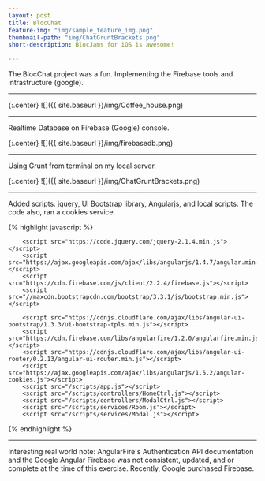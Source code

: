```yaml
---
layout: post
title: BlocChat
feature-img: "img/sample_feature_img.png"
thumbnail-path: "img/ChatGruntBrackets.png"
short-description: BlocJams for iOS is awesome!

---
```

The BlocChat project was a fun. Implementing the Firebase tools and intrastructure (google).

---


{:.center}
![]({{ site.baseurl }}/img/Coffee_house.png)

---
Realtime Database on Firebase (Google) console.

{:.center}
![]({{ site.baseurl }}/img/firebasedb.png)

---
Using Grunt from terminal on my local server.

{:.center}
![]({{ site.baseurl }}/img/ChatGruntBrackets.png)

---
Added scripts: jquery, UI Bootstrap library, Angularjs, and local scripts. 
The code also, ran a cookies service.

{% highlight javascript %}
  <body>    
        <ui-view></ui-view>
        
        <script src="https://code.jquery.com/jquery-2.1.4.min.js"></script>
        <script src="https://ajax.googleapis.com/ajax/libs/angularjs/1.4.7/angular.min.js"></script>
        <script src="https://cdn.firebase.com/js/client/2.2.4/firebase.js"></script>
        <script src="//maxcdn.bootstrapcdn.com/bootstrap/3.3.1/js/bootstrap.min.js"></script>

        <script src="https://cdnjs.cloudflare.com/ajax/libs/angular-ui-bootstrap/1.3.3/ui-bootstrap-tpls.min.js"></script>
        <script src="https://cdn.firebase.com/libs/angularfire/1.2.0/angularfire.min.js"></script>
        <script src="https://cdnjs.cloudflare.com/ajax/libs/angular-ui-router/0.2.13/angular-ui-router.min.js"></script>
        <script src="https://ajax.googleapis.com/ajax/libs/angularjs/1.5.2/angular-cookies.js"></script>
        <script src="/scripts/app.js"></script> 
        <script src="/scripts/controllers/HomeCtrl.js"></script> 
        <script src="/scripts/controllers/ModalCtrl.js"></script>
        <script src="/scripts/services/Room.js"></script>
        <script src="/scripts/services/Modal.js"></script>
        
 </body>
{% endhighlight %}

___


Interesting real world note:  AngularFire's Authentication API documentation and the Google Angular Firebase was not consistent, updated, and or complete at the time of this exercise. Recently, Google purchased Firebase. 